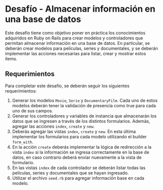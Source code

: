 # Desafío - Almacenar información en una base de datos

Este desafío tiene como objetivo poner en práctica los conocimientos adquiridos en Ruby on Rails para crear modelos y controladores que permitan almacenar información en una base de datos. En particular, se deberán crear modelos para películas, series y documentales, y se deberán implementar las acciones necesarias para listar, crear y mostrar estos ítems.

## Requerimientos

Para completar este desafío, se deberán seguir los siguientes requerimientos:

1. Generar los modelos `Movie`, `Serie` y `DocumentaryFilm`. Cada uno de estos modelos deberán tener la validación de presencia como true para cada uno de sus campos.
2. Generar los controladores y variables de instancia que almacenarán los datos que se ingresen a través de los distintos formularios. Además, agregar las acciones `index`, `create` y `new`.
3. Deberás agregar las vistas `index`, `create` y `new`. En esta última implementar los formularios para cada modelo utilizando el builder `form_with`.
4. En la acción `create` deberás implementar la lógica de redirección a la vista `index` si la información se ingresa correctamente en la base de datos, en caso contrario deberá enviar nuevamente a la vista de formulario.
5. En las vistas `index` de cada controlador se deberán listar todas las películas, series y documentales que se hayan ingresado.
6. Utilizar el archivo `seed.rb` para agregar información base en cada modelo.
